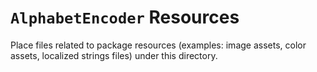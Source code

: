 # `AlphabetEncoder` Resources

Place files related to package resources (examples: image assets, color assets, localized strings files) under this directory.
